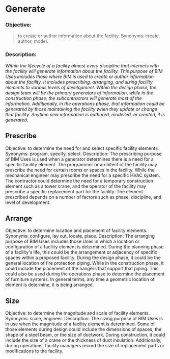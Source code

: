 # Generate
### Objective:
>to create or author information about the facility. Synonyms: create, author, model.

### Description: 
*Within the lifecycle of a facility almost every discipline that interacts with the facility will generate information about the facility. This purpose of BIM Uses includes those where BIM is used to create or author information about the facility. It includes prescribing, arranging, and sizing facility elements to various levels of development. Within the design phase, the design team will be the primary generators of information, while in the construction phase, the subcontractors will generate most of the information. Additionally, in the operations phase, that information could be generated by those maintaining the facility when they update or change that facility. Anytime new information is authored, modelled, or created, it is generated.*

## Prescribe
Objective: to determine the need for and select specific facility elements. 
Synonyms: program, specify, select.
Description: The prescribing purpose of BIM Uses is used when a generator determines there is a need for a specific facility element. The programmer or architect of the facility may prescribe the need for certain rooms or spaces in the facility. While the mechanical engineer may prescribe the need for a specific HVAC system. The contractor could determine the need for a temporary construction element such as a tower crane, and the operator of the facility may prescribe a specific replacement part for the facility. The element prescribed depends on a number of factors such as phase, discipline, and level of development. 

## Arrange
Objective: to determine location and placement of facility elements. 
Synonyms: configure, lay out, locate, place.
Description: The arranging purpose of BIM Uses includes those Uses in which a location or configuration of a facility element is determined. During the planning phase of a facility's life, this could be the arrangement or adjacency of specific spaces within a proposed facility. During the design phase, it could be the general location of fire protection piping. While in the construction phase, it could include the placement of the hangers that support that piping. This could also be used during the operations phase to determine the placement of furniture systems. In general terms, any time a geometric location of element is determine, it is being arranged. 

## Size
Objective: to determine the magnitude and scale of facility elements. 
Synonyms: scale, engineer.
Description: The sizing purpose of BIM Uses is in use when the magnitude of a facility element is determined. Some of those elements during design could include the dimensions of spaces, the shape of a steel beam, or the size of ductwork. During construction, it could include the size of a crane or the thickness of duct insulation. Additionally, during operations, facility managers record the size of replacement parts or modifications to the facility. 


